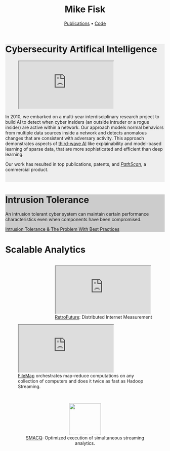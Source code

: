 <div id="header_wrap" class="outer">
<header class="inner">
<h1 id="project_title">Mike Fisk</h1>

<div id="linkbar"><a href="https://scholar.google.com/citations?user=4ynNtvkAAAAJ">Publications</a>
  &bull; <a href="https://github.com/mfisk">Code</a></div>
</header>
</div>


<div class="inner" style="background: #eee">


<h1>Cybersecurity Artifical Intelligence</h1>

<figure>
    <iframe src="http://www.youtube.com/embed/8s4TtNNvZL4?rel=0&controls=0&modestbranding=1&showinfo=0&origin=http://otowi.net" allowfullscreen></iframe>
</figure>


<p>In 2010, we embarked on a multi-year interdisciplinary research project to build AI to detect when cyber insiders (an outside intruder or a rogue insider) are active within a network.
Our approach models normal behaviors from multiple data sources inside a network and detects anomalous changes that are consistent with adversary activity.   This approach demonstrates  aspects of <a href="https://www.youtube.com/watch?v=-O01G3tSYpU">third-wave AI</a> like explainability and model-based learning of sparse data,  that are more sophisticated and efficient than deep learning.
</p>

<p>Our work has resulted in top publications, patents, and <a href="http://www.ey.com/gl/en/services/advisory/ey-los-alamos-national-laboratory---pathscan"><i>PathScan</i></a>, a commercial product.
</p>

<br style="clear:right" />

</div>
   
<div class="inner" style="background: #ccc" >

<h1>Intrusion Tolerance</h1>

<p>An intrusion tolerant cyber system can maintain certain performance characteristics even when components have been compromised. 
</p>

<p>
<a href="https://drive.google.com/file/d/1b1WOWxBtCcmk_N_KQ0FwoaYG-I-fvu0W">Intrusion Tolerance &amp; The Problem With Best Practices</a>
</p>
</div>

<div class="inner">

<h1>Scalable Analytics</h1>

<figure style="float:right">
   <iframe src="http://www.youtube.com/embed/Umv4-PkpT1I?rel=0&controls=0&modestbranding=1&showinfo=0&origin=http://otowi.net" allowfullscreen></iframe>
    <figcaption><a href="https://ant.isi.edu/retrofuture/index.html">RetroFuture</a>: Distributed Internet Measurement</figcaption>
</figure>

<figure style="float:none">
    <iframe src="http://www.youtube.com/embed/bewEtDupC10?rel=0&controls=0&modestbranding=1&showinfo=0&origin=http://otowi.net" allowfullscreen></iframe>
    <figcaption><a href="/filemap">FileMap</a> orchestrates map-reduce computations on any collection of computers and does it twice as fast as Hadoop Streaming.  </figcaption>
</figure>


<br style="clear:right"/>
<figure style="float: none; text-align: center">
	<img style="width: 100px" src="http://smacq.sourceforge.net/icon.png"/>
	<figcaption><a href="http://smacq.sf.net">SMACQ</a>: Optimized execution of simultaneous streaming analytics.</figcaption>
</figure>

<br style="clear:right"/>

</div>

